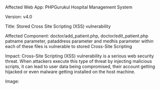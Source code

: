 Affected Web App: PHPGurukul Hospital Management System

Version: v4.0

Title: Stored Cross Site Scripting (XSS) vulnerability

Affected Component: doctor/add_patient.php, doctor/edit_patient.php
patname parameter, pataddress parameter and medhis parameter within each of these files is vulnerable to stored Cross-Site Scripting

Impact: Cross-Site Scripting (XSS) vulnerability is a serious web security threat. When attackers execute this type of threat by injecting malicious scripts, it can lead to user data being compromised, their account getting hijacked or even malware getting installed on the host machine.

Image:

